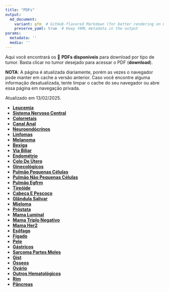 ```yaml
---
title: "PDFs"
output: 
  md_document:
    variant: gfm  # GitHub-flavored Markdown (for better rendering on GitHub)
    preserve_yaml: true  # Keep YAML metadata in the output
params:
  metadata: ''
  media: ''
---
```


<script async src="https://scripts.simpleanalyticscdn.com/latest.js"></script>

Aqui você encontrará os 📝 **PDFs disponíveis** para download por tipo
de tumor. Basta clicar no tumor desejado para acessar o PDF
(**download**).

**NOTA**: A página é atualizada diariamente, porém as vezes o navegador
pode manter em cache a versão anterior. Caso você encontre alguma
informação desatualizada, tente limpar o cache do seu navegador ou abre
essa página em navegação privada.

Atualizado em 13/02/2025.

- [**Leucemia**](https://coeoralmeds-e768.restdb.io/media/67ad9d3bf63b804800116160?download=true)
- [**Sistema Nervoso
  Central**](https://coeoralmeds-e768.restdb.io/media/67ad9d3cf63b804800116162?download=true)
- [**Colorretais**](https://coeoralmeds-e768.restdb.io/media/67ad9d3ff63b804800116169?download=true)
- [**Canal
  Anal**](https://coeoralmeds-e768.restdb.io/media/67ad9d40f63b80480011616b?download=true)
- [**Neuroendócrinos**](https://coeoralmeds-e768.restdb.io/media/67ad9d42f63b80480011616d?download=true)
- [**Linfomas**](https://coeoralmeds-e768.restdb.io/media/67ad9d43f63b80480011616e?download=true)
- [**Melanoma**](https://coeoralmeds-e768.restdb.io/media/67ad9d44f63b804800116170?download=true)
- [**Bexiga**](https://coeoralmeds-e768.restdb.io/media/67ad9d45f63b804800116172?download=true)
- [**Via
  Biliar**](https://coeoralmeds-e768.restdb.io/media/67ad9d46f63b804800116174?download=true)
- [**Endométrio**](https://coeoralmeds-e768.restdb.io/media/67ad9d47f63b804800116176?download=true)
- [**Colo De
  Útero**](https://coeoralmeds-e768.restdb.io/media/67ad9d48f63b804800116178?download=true)
- [**Ginecológicos**](https://coeoralmeds-e768.restdb.io/media/67ad9d49f63b80480011617a?download=true)
- [**Pulmão Pequenas
  Células**](https://coeoralmeds-e768.restdb.io/media/67ad9d4af63b80480011617c?download=true)
- [**Pulmão Não Pequenas
  Células**](https://coeoralmeds-e768.restdb.io/media/67ad9d4cf63b80480011617e?download=true)
- [**Pulmão
  Egfrm**](https://coeoralmeds-e768.restdb.io/media/67ad9d4df63b804800116180?download=true)
- [**Tireóide**](https://coeoralmeds-e768.restdb.io/media/67ad9d4ff63b804800116184?download=true)
- [**Cabeça E
  Pescoço**](https://coeoralmeds-e768.restdb.io/media/67ad9d50f63b804800116186?download=true)
- [**Glândula
  Salivar**](https://coeoralmeds-e768.restdb.io/media/67ad9d51f63b804800116188?download=true)
- [**Mieloma**](https://coeoralmeds-e768.restdb.io/media/67ad9d52f63b80480011618a?download=true)
- [**Próstata**](https://coeoralmeds-e768.restdb.io/media/67ad9d53f63b80480011618c?download=true)
- [**Mama
  Luminal**](https://coeoralmeds-e768.restdb.io/media/67ad9d55f63b804800116190?download=true)
- [**Mama Triplo
  Negativo**](https://coeoralmeds-e768.restdb.io/media/67ad9d56f63b804800116192?download=true)
- [**Mama
  Her2**](https://coeoralmeds-e768.restdb.io/media/67ad9d57f63b804800116194?download=true)
- [**Esôfago**](https://coeoralmeds-e768.restdb.io/media/67ad9d59f63b804800116196?download=true)
- [**Fígado**](https://coeoralmeds-e768.restdb.io/media/67ad9d5af63b804800116198?download=true)
- [**Pele**](https://coeoralmeds-e768.restdb.io/media/67ad9d5bf63b80480011619a?download=true)
- [**Gástricos**](https://coeoralmeds-e768.restdb.io/media/67ad9d5cf63b80480011619f?download=true)
- [**Sarcoma Partes
  Moles**](https://coeoralmeds-e768.restdb.io/media/67ad9d5df63b8048001161a1?download=true)
- [**Gist**](https://coeoralmeds-e768.restdb.io/media/67ad9d5ff63b8048001161a3?download=true)
- [**Ósseos**](https://coeoralmeds-e768.restdb.io/media/67ad9d60f63b8048001161a5?download=true)
- [**Ovário**](https://coeoralmeds-e768.restdb.io/media/67ad9d61f63b8048001161a7?download=true)
- [**Outros
  Hematológicos**](https://coeoralmeds-e768.restdb.io/media/67ad9d62f63b8048001161a9?download=true)
- [**Rim**](https://coeoralmeds-e768.restdb.io/media/67ad9d63f63b8048001161ab?download=true)
- [**Pâncreas**](https://coeoralmeds-e768.restdb.io/media/67ad9d64f63b8048001161ad?download=true)
